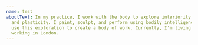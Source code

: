 ```yaml
---
name: test
aboutText: In my practice, I work with the body to explore interiority, trauma
  and plasticity. I paint, sculpt, and perform using bodily intelligence, and
  use this exploration to create a body of work. Currently, I'm living and
  working in London.
---
```

